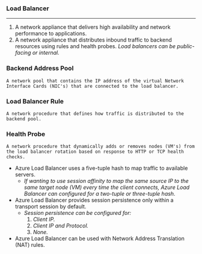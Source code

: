 ### Load Balancer
---
1. A network appliance that delivers high availability and network performance to applications.
2. A network appliance that distributes inbound traffic to backend resources using rules and health probes.
*Load balancers can be public-facing or internal.*

### Backend Address Pool
	A network pool that contains the IP address of the virtual Network Interface Cards (NIC's) that are connected to the load balancer.

### Load Balancer Rule
	A network procedure that defines how traffic is distributed to the backend pool.

### Health Probe
	A network procedure that dynamically adds or removes nodes (VM's) from the load balancer rotation based on response to HTTP or TCP health checks.


- Azure Load Balancer uses a five-tuple hash to map traffic to available servers.
	- *If wanting to use session affinity to map the same source IP to the same target node (VM) every time the client connects, Azure Load Balancer can configured for a two-tuple or three-tuple hash.*
- Azure Load Balancer provides session persistence only within a transport session by default.
	- *Session persistence can be configured for:*
		1. *Client IP.*
		2. *Client IP and Protocol.*
		3. *None.*
- Azure Load Balancer can be used with Network Address Translation (NAT) rules.